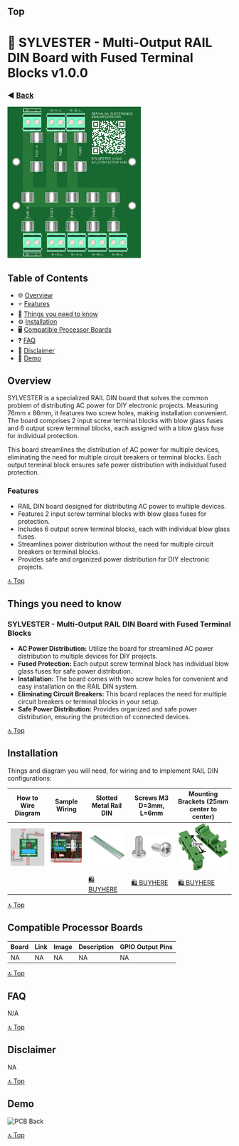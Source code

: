 ## Top
# 🎉 SYLVESTER - Multi-Output RAIL DIN Board with Fused Terminal Blocks v1.0.0
### ◀️ [Back](/)
<img src="images/3dv1.png" alt="PCB Back" width="300">

<!--📷-->

## Table of Contents

- 🌐 [Overview](#overview)
- ⭐ [Features](#features)
- 🤔 [Things you need to know](#things-you-need-to-know)
- ⚙️ [Installation](#installation)
- 🖥️ [Compatible Processor Boards](#compatible-processor-boards)
- ❓ [FAQ](#faq)
- 📜 [Disclaimer](#disclaimer)
- 📝 [Demo](#demo)

## Overview

SYLVESTER is a specialized RAIL DIN board that solves the common problem of distributing AC power for DIY electronic projects. Measuring 76mm x 86mm, it features two screw holes, making installation convenient. The board comprises 2 input screw terminal blocks with blow glass fuses and 6 output screw terminal blocks, each assigned with a blow glass fuse for individual protection.

This board streamlines the distribution of AC power for multiple devices, eliminating the need for multiple circuit breakers or terminal blocks. Each output terminal block ensures safe power distribution with individual fused protection.

### Features
- RAIL DIN board designed for distributing AC power to multiple devices.
- Features 2 input screw terminal blocks with blow glass fuses for protection.
- Includes 6 output screw terminal blocks, each with individual blow glass fuses.
- Streamlines power distribution without the need for multiple circuit breakers or terminal blocks.
- Provides safe and organized power distribution for DIY electronic projects.

[🔝 Top](#top)

## Things you need to know

### SYLVESTER - Multi-Output RAIL DIN Board with Fused Terminal Blocks
- **AC Power Distribution:** Utilize the board for streamlined AC power distribution to multiple devices for DIY projects.
- **Fused Protection:** Each output screw terminal block has individual blow glass fuses for safe power distribution.
- **Installation:** The board comes with two screw holes for convenient and easy installation on the RAIL DIN system.
- **Eliminating Circuit Breakers:** This board replaces the need for multiple circuit breakers or terminal blocks in your setup.
- **Safe Power Distribution:** Provides organized and safe power distribution, ensuring the protection of connected devices.

[🔝 Top](#top)

## Installation

Things and diagram you will need, for wiring and to implement RAIL DIN configurations:

| How to Wire Diagram | Sample Wiring | Slotted Metal Rail DIN  | Screws M3 D=3mm, L=6mm   | Mounting Brackets (25mm center to center) |
|--------------------|--------------------------------------------|-------------------------------------------------------------------------------------------------------|--------------------------------------------------------------------------------------------------------------------------------------------------|---------------|
| <img src="images/ex1.png" alt="PCB Back" width="150"> | <img src="images/wiring2.png" alt="PCB Back" width="150"> | <img src="images/slotted-metal-rail-din1.jpg" alt="PCB Back" width="150"> | <img src="images/m3-screws1.jpg" alt="PCB Back" width="150"> | <img src="images/rail-din-mounting-bracket1.png" alt="PCB Back" width="150"> |
|||[🛍️ BUYHERE](#)|[🛍️ BUYHERE](#)|[🛍️ BUYHERE](#)|

  
[🔝 Top](#top)

## Compatible Processor Boards

| Board              | Link                                       | Image                                                                                                 | Description                                                                                                                                      | GPIO Output Pins     |
|--------------------|--------------------------------------------|-------------------------------------------------------------------------------------------------------|--------------------------------------------------------------------------------------------------------------------------------------------------|---------------|
| NA | NA | NA | NA | NA |

[🔝 Top](#top)

## FAQ

N/A

[🔝 Top](#top)

## Disclaimer

NA

[🔝 Top](#top)

## Demo

<img src="images/demo.png" alt="PCB Back" width="300">

[🔝 Top](#top)
